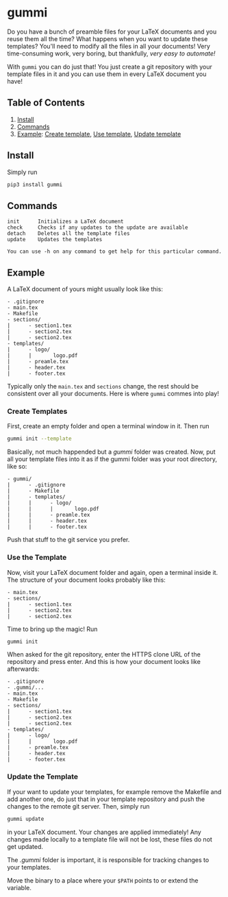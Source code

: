 # gummi

Do you have a bunch of preamble files for your LaTeX documents and you reuse them all the time? What happens when you want to update these templates? You'll need to modify all the files in all your documents! Very time-consuming work, very boring, but thankfully, _very easy to automate!_

With `gummi` you can do just that! You just create a git repository with your template files in it and you can use them in every LaTeX document you have!

## Table of Contents

1. [Install](#install)
2. [Commands](#commands)
3. [Example](#example): [Create template](#create-template), [Use template](#use-the-template), [Update template](#update-the-template)

## Install

Simply run

```bash
pip3 install gummi
```

## Commands

```
init      Initializes a LaTeX document
check     Checks if any updates to the update are available
detach    Deletes all the template files
update    Updates the templates

You can use -h on any command to get help for this particular command.
```

## Example

A LaTeX document of yours might usually look like this:

```
- .gitignore
- main.tex
- Makefile
- sections/
|      - section1.tex
|      - section2.tex
|      - section2.tex
- templates/
|      - logo/
|      |       logo.pdf
|      - preamle.tex
|      - header.tex
|      - footer.tex
```

Typically only the `main.tex` and `sections` change, the rest should be consistent over all your documents. Here is where `gummi` commes into play!

### Create Templates

First, create an empty folder and open a terminal window in it. Then run

```bash
gummi init --template
```

Basically, not much happended but a _gummi_ folder was created. Now, put all your template files into it as if the gummi folder was your root directory, like so:

```
- gummi/
|      - .gitignore
|      - Makefile
|      - templates/
|      |      - logo/
|      |      |       logo.pdf
|      |      - preamle.tex
|      |      - header.tex
|      |      - footer.tex
```

Push that stuff to the git service you prefer.

### Use the Template

Now, visit your LaTeX document folder and again, open a terminal inside it. The structure of your document looks probably like this:

```
- main.tex
- sections/
|      - section1.tex
|      - section2.tex
|      - section2.tex
```

Time to bring up the magic! Run

```bash
gummi init
```

When asked for the git repository, enter the HTTPS clone URL of the repository and press enter. And this is how your document looks like afterwards:

```
- .gitignore
- .gummi/...
- main.tex
- Makefile
- sections/
|      - section1.tex
|      - section2.tex
|      - section2.tex
- templates/
|      - logo/
|      |       logo.pdf
|      - preamle.tex
|      - header.tex
|      - footer.tex
```

### Update the Template

If your want to update your templates, for example remove the Makefile and add another one, do just that in your template repository and push the changes to the remote git server. Then, simply run

```bash
gummi update
```

in your LaTeX document. Your changes are applied immediately! Any changes made locally to a template file will not be lost, these files do not get updated.

The _.gummi_ folder is important, it is responsible for tracking changes to your templates.

Move the binary to a place where your `$PATH` points to or extend the variable.
